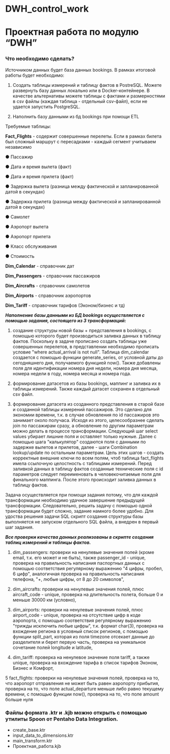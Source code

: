 # DWH_control_work

# Проектная работа по модулю “DWH”

### Что необходимо сделать?

Источником данных будет база данных bookings. В рамках итоговой работы будет необходимо:

1.	Создать таблицы измерений и таблицу фактов в PostreSQL. Можете развернуть базу данных локально или в Docker-контейнере. В качестве альтернативы можете  таблицы с фактами и размерностями в csv файлы (каждая таблица - отдельный csv-файл), если не удается запустить PostgreSQL.

2.	Наполнить базу данными из бд bookings при помощи ETL

Требуемые таблицы:

**Fact_Flights** - содержит совершенные перелеты. Если в рамках билета был сложный маршрут с пересадками - каждый сегмент учитываем независимо

●	Пассажир

●	Дата и время вылета (факт)

●	Дата и время прилета (факт)

●	Задержка вылета (разница между фактической и запланированной датой в секундах)

●	Задержка прилета (разница между фактической и запланированной датой в секундах)

●	Самолет

●	Аэропорт вылета

●	Аэропорт прилета

●	Класс обслуживания

●	Стоимость


**Dim_Calendar** - справочник дат

**Dim_Passengers** - справочник пассажиров

**Dim_Aircrafts** - справочник самолетов

**Dim_Airports** - справочник аэропортов

**Dim_Tariff** - справочник тарифов (Эконом/бизнес и тд)


***Наполнение базы данными из БД bookings осуществляется с помощью задания, состоящего из 3 трансформаций:***

1) создание структуры новой базы + представления в bookings, с помощью которого будет производиться заливка данных в таблицу фактов. Поскольку в задаче прописано создать таблицы уже совершенных перелетов, в представлении необходимо прописать условие "where actual_arrival is not null".
Таблица dim_calendar создается с помощью функции generate_series, от условной даты до сегодняшнего дня, получаемого функцией now(). Также добавлены поля для идентификации номера дня недели, номера дня месяца, номера недели в году, номера месяца и номера года.

2) формирование датасетов из базы bookings, маппинг и заливка их в таблицы измерений. Также каждый датасет сохранен в отдельный csv файл.

3) формирование датасета из созданного представления в старой базе и созданной таблицы измерений пассажиров. Это сделано для экономии времени, т.к. в случае обновления по id пассажиров это занимает около получаса. Исходя из этого, целесообразнее сделать join по пассажирам сразу, а обновление по другим параметрам можно делать в процессе трансформации. Следующий шаг select values убирает лишние поля и оставляет только нужные.
Далее с помощью шага "калькулятор" создаются поля с данными по задержке вылетов и прилетов, далее - шаги Combination lookup/update по остальным параметрам. Цель этих шагов - создать корректные внешние ключи по всем полям, чтоб таблица fact_flights имела ссылочную целостность с таблицами измерений.
Перед заливкой данных в таблицу фактов созданные технические поля с id параметров следует переименовать в человекочитаемые поля для финального маппинга. После этого происходит заливка данных в таблицу фактов.

Задача осуществляется при помощи задания потому, что для каждой трансформации необходимо удачное завершение предыдущей трансформации. Следовательно, решить задачу с помощью одной трансформации будет сложно, задание намного более удобно. Для удоства решения задачи SQL скрипт создания структуры базы выполняется не запуском отдельного SQL файла, а внедрен в первый шаг задания.


***Все проверки качества данных реализованы в скрипте создания таблиц измерений и таблицы фактов.***

1) dim_passengers:
проверки на ненулевые значения полей (кроме  email, т.к. его может и не быть), также passenger_id - unique,
проверка на правильность написания паспортных данных с помощью соответствия регулярному выражению "4 цифры, пробел, 6 цифр",
аналогичная проверка на правильность написания телефона, "+, любые цифры, от 8 до 20 символов",

2) dim_aircrafts:
проверки на ненулевые значения полей, плюс aircraft_code - unique,
проверка на длительность полета, больше 0 и меньше 30000 км (условно),

3) dim_airports:
проверки на ненулевые значения полей, плюс airport_code - unique,
проверка на отсутствие цифр в коде аэропорта, с помощью соответствия регулярному выражению "трижды исключить любые цифры", т.к. формат char(3),
проверка на вхождение региона в условный список регионов, с помощью функции split_part, которая из поля timezone отсекает данные до разделителя и берет первую часть,
проверка на уникальное сочетание полей longitude и latitude,

4) dim_tariff:
проверка на ненулевое значение поля tariff, а также unique,
проверка на вхождение тарифа в список тарифов Эконом, Бизнес и Комфорт,

5 fact_flights:
проверки на ненулевые значения полей,
проверка на то, что аэропорт отправления не может быть равен аэропорту прибытия,
проверка на то, что поле actual_departure меньше либо равно текущему времени, с помощью функции now(),
проверка на то, что поле amount больше нуля

### Файлы формата .ktr и .kjb можно открыть с помощью утилиты Spoon от Pentaho Data Integration.
- create_base.ktr
- input_data_to_dimensions.ktr
- main_transform.ktr
- Проектная_работа.kjb
